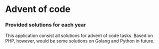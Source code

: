 # Advent of code

### Provided solutions for each year
This application consist all solutions for advent of code tasks. Based on PHP, however, would be some solutions on Golang and Python in future.